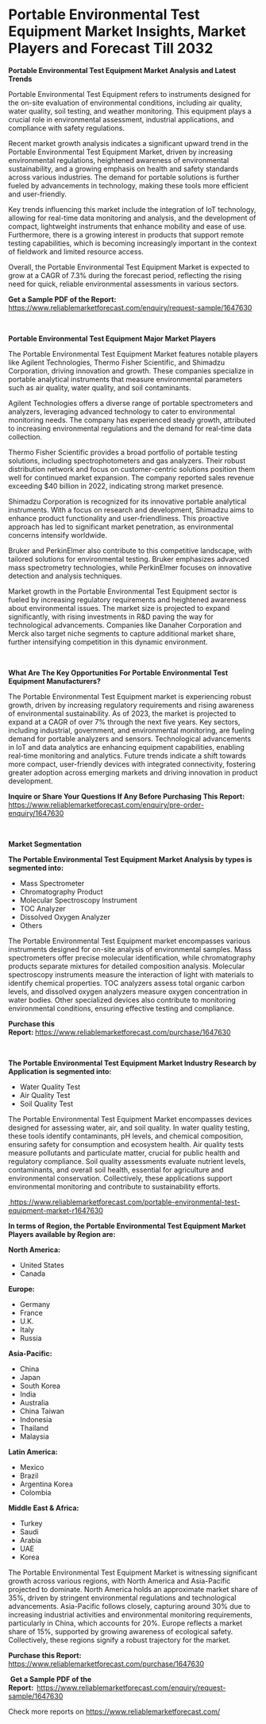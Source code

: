 <p><h1>Portable Environmental Test Equipment Market Insights, Market Players and Forecast Till 2032</h1></p><p><strong>Portable Environmental Test Equipment Market Analysis and Latest Trends</strong></p>
<p><p>Portable Environmental Test Equipment refers to instruments designed for the on-site evaluation of environmental conditions, including air quality, water quality, soil testing, and weather monitoring. This equipment plays a crucial role in environmental assessment, industrial applications, and compliance with safety regulations. </p><p>Recent market growth analysis indicates a significant upward trend in the Portable Environmental Test Equipment Market, driven by increasing environmental regulations, heightened awareness of environmental sustainability, and a growing emphasis on health and safety standards across various industries. The demand for portable solutions is further fueled by advancements in technology, making these tools more efficient and user-friendly.</p><p>Key trends influencing this market include the integration of IoT technology, allowing for real-time data monitoring and analysis, and the development of compact, lightweight instruments that enhance mobility and ease of use. Furthermore, there is a growing interest in products that support remote testing capabilities, which is becoming increasingly important in the context of fieldwork and limited resource access.</p><p>Overall, the Portable Environmental Test Equipment Market is expected to grow at a CAGR of 7.3% during the forecast period, reflecting the rising need for quick, reliable environmental assessments in various sectors.</p></p>
<p><strong>Get a Sample PDF of the Report:&nbsp;</strong> <a href="https://www.reliablemarketforecast.com/enquiry/request-sample/1647630?utm_campaign=3097&utm_medium=2&utm_source=Github&utm_content=ia&utm_term=29032025&utm_id=portable-environmental-test-equipment">https://www.reliablemarketforecast.com/enquiry/request-sample/1647630</a></p>
<p>&nbsp;</p>
<p><strong>Portable Environmental Test Equipment Major Market Players</strong></p>
<p><p>The Portable Environmental Test Equipment Market features notable players like Agilent Technologies, Thermo Fisher Scientific, and Shimadzu Corporation, driving innovation and growth. These companies specialize in portable analytical instruments that measure environmental parameters such as air quality, water quality, and soil contaminants. </p><p>Agilent Technologies offers a diverse range of portable spectrometers and analyzers, leveraging advanced technology to cater to environmental monitoring needs. The company has experienced steady growth, attributed to increasing environmental regulations and the demand for real-time data collection.</p><p>Thermo Fisher Scientific provides a broad portfolio of portable testing solutions, including spectrophotometers and gas analyzers. Their robust distribution network and focus on customer-centric solutions position them well for continued market expansion. The company reported sales revenue exceeding $40 billion in 2022, indicating strong market presence.</p><p>Shimadzu Corporation is recognized for its innovative portable analytical instruments. With a focus on research and development, Shimadzu aims to enhance product functionality and user-friendliness. This proactive approach has led to significant market penetration, as environmental concerns intensify worldwide.</p><p>Bruker and PerkinElmer also contribute to this competitive landscape, with tailored solutions for environmental testing. Bruker emphasizes advanced mass spectrometry technologies, while PerkinElmer focuses on innovative detection and analysis techniques.</p><p>Market growth in the Portable Environmental Test Equipment sector is fueled by increasing regulatory requirements and heightened awareness about environmental issues. The market size is projected to expand significantly, with rising investments in R&D paving the way for technological advancements. Companies like Danaher Corporation and Merck also target niche segments to capture additional market share, further intensifying competition in this dynamic environment.</p></p>
<p>&nbsp;</p>
<p><strong>What Are The Key Opportunities For Portable Environmental Test Equipment Manufacturers?</strong></p>
<p><p>The Portable Environmental Test Equipment market is experiencing robust growth, driven by increasing regulatory requirements and rising awareness of environmental sustainability. As of 2023, the market is projected to expand at a CAGR of over 7% through the next five years. Key sectors, including industrial, government, and environmental monitoring, are fueling demand for portable analyzers and sensors. Technological advancements in IoT and data analytics are enhancing equipment capabilities, enabling real-time monitoring and analytics. Future trends indicate a shift towards more compact, user-friendly devices with integrated connectivity, fostering greater adoption across emerging markets and driving innovation in product development.</p></p>
<p><strong>Inquire or Share Your Questions If Any Before Purchasing This Report:</strong> <a href="https://www.reliablemarketforecast.com/enquiry/pre-order-enquiry/1647630?utm_campaign=3097&utm_medium=2&utm_source=Github&utm_content=ia&utm_term=29032025&utm_id=portable-environmental-test-equipment">https://www.reliablemarketforecast.com/enquiry/pre-order-enquiry/1647630</a></p>
<p>&nbsp;</p>
<p><strong>Market Segmentation</strong></p>
<p><strong>The Portable Environmental Test Equipment Market Analysis by types is segmented into:</strong></p>
<p><ul><li>Mass Spectrometer</li><li>Chromatography Product</li><li>Molecular Spectroscopy Instrument</li><li>TOC Analyzer</li><li>Dissolved Oxygen Analyzer</li><li>Others</li></ul></p>
<p><p>The Portable Environmental Test Equipment market encompasses various instruments designed for on-site analysis of environmental samples. Mass spectrometers offer precise molecular identification, while chromatography products separate mixtures for detailed composition analysis. Molecular spectroscopy instruments measure the interaction of light with materials to identify chemical properties. TOC analyzers assess total organic carbon levels, and dissolved oxygen analyzers measure oxygen concentration in water bodies. Other specialized devices also contribute to monitoring environmental conditions, ensuring effective testing and compliance.</p></p>
<p><strong>Purchase this Report:&nbsp;</strong><a href="https://www.reliablemarketforecast.com/purchase/1647630?utm_campaign=3097&utm_medium=2&utm_source=Github&utm_content=ia&utm_term=29032025&utm_id=portable-environmental-test-equipment">https://www.reliablemarketforecast.com/purchase/1647630</a></p>
<p>&nbsp;</p>
<p><strong>The Portable Environmental Test Equipment Market Industry Research by Application is segmented into:</strong></p>
<p><ul><li>Water Quality Test</li><li>Air Quality Test</li><li>Soil Quality Test</li></ul></p>
<p><p>The Portable Environmental Test Equipment Market encompasses devices designed for assessing water, air, and soil quality. In water quality testing, these tools identify contaminants, pH levels, and chemical composition, ensuring safety for consumption and ecosystem health. Air quality tests measure pollutants and particulate matter, crucial for public health and regulatory compliance. Soil quality assessments evaluate nutrient levels, contaminants, and overall soil health, essential for agriculture and environmental conservation. Collectively, these applications support environmental monitoring and contribute to sustainability efforts.</p></p>
<p><a href="https://www.reliablemarketforecast.com/portable-environmental-test-equipment-market-r1647630?utm_campaign=3097&utm_medium=2&utm_source=Github&utm_content=ia&utm_term=29032025&utm_id=portable-environmental-test-equipment">&nbsp;https://www.reliablemarketforecast.com/portable-environmental-test-equipment-market-r1647630</a></p>
<p><strong>In terms of Region, the Portable Environmental Test Equipment Market Players available by Region are:</strong></p>
<p>
    <p> <strong> North America: </strong>
        <ul>
            <li>United States</li>
            <li>Canada</li>
        </ul>
        </p> 
    <p> <strong> Europe: </strong>
        <ul>
            <li>Germany</li>
            <li>France</li>
            <li>U.K.</li>
            <li>Italy</li>
            <li>Russia</li>
        </ul>
        </p> 
    <p> <strong> Asia-Pacific: </strong>
        <ul>
            <li>China</li>
            <li>Japan</li>
            <li>South Korea</li>
            <li>India</li>
            <li>Australia</li>
            <li>China Taiwan</li>
            <li>Indonesia</li>
            <li>Thailand</li>
            <li>Malaysia</li>
        </ul>
        </p> 
    <p> <strong> Latin America: </strong>
        <ul>
            <li>Mexico</li>
            <li>Brazil</li>
            <li>Argentina Korea</li>
            <li>Colombia</li>
        </ul>
        </p> 
    <p> <strong> Middle East & Africa: </strong>
        <ul>
            <li>Turkey</li>
            <li>Saudi</li>
            <li>Arabia</li>
            <li>UAE</li>
            <li>Korea</li>
        </ul>
    </p>
    </p>
<p><p>The Portable Environmental Test Equipment Market is witnessing significant growth across various regions, with North America and Asia-Pacific projected to dominate. North America holds an approximate market share of 35%, driven by stringent environmental regulations and technological advancements. Asia-Pacific follows closely, capturing around 30% due to increasing industrial activities and environmental monitoring requirements, particularly in China, which accounts for 20%. Europe reflects a market share of 15%, supported by growing awareness of ecological safety. Collectively, these regions signify a robust trajectory for the market.</p></p>
<p><strong>Purchase this Report: </strong><a href="https://www.reliablemarketforecast.com/purchase/1647630?utm_campaign=3097&utm_medium=2&utm_source=Github&utm_content=ia&utm_term=29032025&utm_id=portable-environmental-test-equipment">https://www.reliablemarketforecast.com/purchase/1647630</a></p>
<p>&nbsp;<strong>Get a Sample PDF of the Report:&nbsp;&nbsp;</strong><a href="https://www.reliablemarketforecast.com/enquiry/request-sample/1647630?utm_campaign=3097&utm_medium=2&utm_source=Github&utm_content=ia&utm_term=29032025&utm_id=portable-environmental-test-equipment">https://www.reliablemarketforecast.com/enquiry/request-sample/1647630</a></p>
<p><strong></strong></p>
<p>Check more reports on <a href="https://www.reliablemarketforecast.com/?utm_campaign=3097&utm_medium=2&utm_source=Github&utm_content=ia&utm_term=29032025&utm_id=portable-environmental-test-equipment">https://www.reliablemarketforecast.com/</a></p>